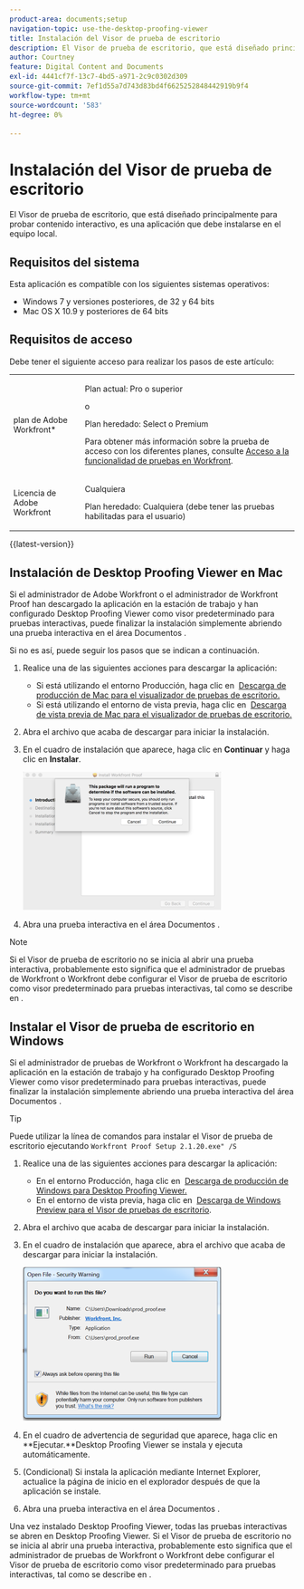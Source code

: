 ```yaml
---
product-area: documents;setup
navigation-topic: use-the-desktop-proofing-viewer
title: Instalación del Visor de prueba de escritorio
description: El Visor de prueba de escritorio, que está diseñado principalmente para probar contenido interactivo, es una aplicación que debe instalarse en el equipo local.
author: Courtney
feature: Digital Content and Documents
exl-id: 4441cf7f-13c7-4bd5-a971-2c9c0302d309
source-git-commit: 7ef1d55a7d743d83bd4f6625252848442919b9f4
workflow-type: tm+mt
source-wordcount: '583'
ht-degree: 0%

---
```


# Instalación del Visor de prueba de escritorio

El Visor de prueba de escritorio, que está diseñado principalmente para probar contenido interactivo, es una aplicación que debe instalarse en el equipo local.

## Requisitos del sistema

Esta aplicación es compatible con los siguientes sistemas operativos:

* Windows 7 y versiones posteriores, de 32 y 64 bits
* Mac OS X 10.9 y posteriores de 64 bits

## Requisitos de acceso

Debe tener el siguiente acceso para realizar los pasos de este artículo:

<table style="table-layout:auto"> 
 <col> 
 <col> 
 <tbody> 
  <tr> 
   <td role="rowheader">plan de Adobe Workfront*</td> 
   <td> <p>Plan actual: Pro o superior</p> <p>o</p> <p>Plan heredado: Select o Premium</p> <p>Para obtener más información sobre la prueba de acceso con los diferentes planes, consulte <a href="/help/quicksilver/administration-and-setup/manage-workfront/configure-proofing/access-to-proofing-functionality.md" class="MCXref xref">Acceso a la funcionalidad de pruebas en Workfront</a>.</p> </td> 
  </tr> 
  <tr> 
   <td role="rowheader">Licencia de Adobe Workfront</td> 
   <td> <p>Cualquiera</p> <p>Plan heredado: Cualquiera (debe tener las pruebas habilitadas para el usuario)</p> </td> 
  </tr> 
 </tbody> 
</table>

{{latest-version}}

## Instalación de Desktop Proofing Viewer en Mac

Si el administrador de Adobe Workfront o el administrador de Workfront Proof han descargado la aplicación en la estación de trabajo y han configurado Desktop Proofing Viewer como visor predeterminado para pruebas interactivas, puede finalizar la instalación simplemente abriendo una prueba interactiva en el área Documentos .

Si no es así, puede seguir los pasos que se indican a continuación.

1. Realice una de las siguientes acciones para descargar la aplicación:

   * Si está utilizando el entorno Producción, haga clic en  [Descarga de producción de Mac para el visualizador de pruebas de escritorio.](https://assets.proofhq.com/nativeviewer/desktop_viewer/Workfront+Proof-2.1.22.pkg)
   * Si está utilizando el entorno de vista previa, haga clic en  [Descarga de vista previa de Mac para el visualizador de pruebas de escritorio.](https://assets.preview.proofhq.com/nativeviewer/desktop_viewer/Workfront+Proof+Preview-2.1.22.pkg)

1. Abra el archivo que acaba de descargar para iniciar la instalación.
1. En el cuadro de instalación que aparece, haga clic en **Continuar** y haga clic en **Instalar**.

   ![0000776.png](assets/00000776-350x244.png)

1. Abra una prueba interactiva en el área Documentos .

>[!NOTE]
>
>Si el Visor de prueba de escritorio no se inicia al abrir una prueba interactiva, probablemente esto significa que el administrador de pruebas de Workfront o Workfront debe configurar el Visor de prueba de escritorio como visor predeterminado para pruebas interactivas, tal como se describe en .

## Instalar el Visor de prueba de escritorio en Windows

Si el administrador de pruebas de Workfront o Workfront ha descargado la aplicación en la estación de trabajo y ha configurado Desktop Proofing Viewer como visor predeterminado para pruebas interactivas, puede finalizar la instalación simplemente abriendo una prueba interactiva del área Documentos .

>[!TIP]
Puede utilizar la línea de comandos para instalar el Visor de prueba de escritorio ejecutando `Workfront Proof Setup 2.1.20.exe" /S`

1. Realice una de las siguientes acciones para descargar la aplicación:

   * En el entorno Producción, haga clic en  [Descarga de producción de Windows para Desktop Proofing Viewer.](https://assets.proofhq.com/nativeviewer/desktop_viewer/Workfront+Proof+Setup+2.1.22.exe)
   * En el entorno de vista previa, haga clic en  [Descarga de Windows Preview para el Visor de pruebas de escritorio](https://assets.preview.proofhq.com/nativeviewer/desktop_viewer/Workfront+Proof+Preview+Setup+2.1.22.exe).

1. Abra el archivo que acaba de descargar para iniciar la instalación.
1. En el cuadro de instalación que aparece, abra el archivo que acaba de descargar para iniciar la instalación.

   ![Screen_Shot_2018-05-02_at_10.56.55_AM.png](assets/screen-shot-2018-05-02-at-10.56.55-am-350x271.png)

1. En el cuadro de advertencia de seguridad que aparece, haga clic en **Ejecutar.**Desktop Proofing Viewer se instala y ejecuta automáticamente. 
1. (Condicional) Si instala la aplicación mediante Internet Explorer, actualice la página de inicio en el explorador después de que la aplicación se instale.
1. Abra una prueba interactiva en el área Documentos .

Una vez instalado Desktop Proofing Viewer, todas las pruebas interactivas se abren en Desktop Proofing Viewer. Si el Visor de prueba de escritorio no se inicia al abrir una prueba interactiva, probablemente esto significa que el administrador de pruebas de Workfront o Workfront debe configurar el Visor de prueba de escritorio como visor predeterminado para pruebas interactivas, tal como se describe en .
